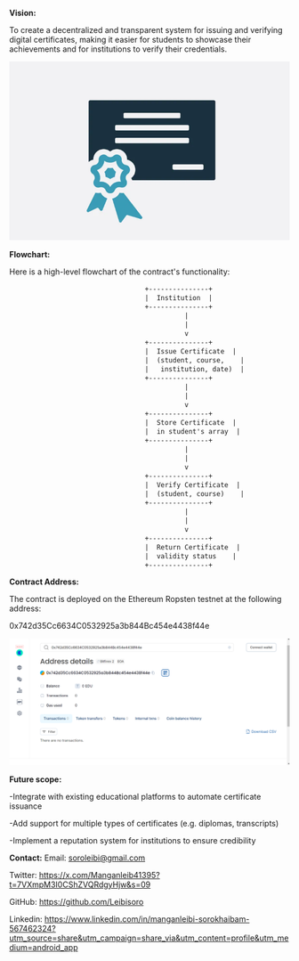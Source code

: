 **Vision:**

To create a decentralized and transparent system for issuing and verifying digital certificates, making it easier for students to showcase their achievements and for institutions to verify their credentials.

![alt text](<Screenshot 2024-08-21 120907.png>)

**Flowchart:**

Here is a high-level flowchart of the contract's functionality:
```
                                  +---------------+
                                  |  Institution  |
                                  +---------------+
                                            |
                                            |
                                            v
                                  +---------------+
                                  |  Issue Certificate  |
                                  |  (student, course,    |
                                  |   institution, date)  |
                                  +---------------+
                                            |
                                            |
                                            v
                                  +---------------+
                                  |  Store Certificate  |
                                  |  in student's array  |
                                  +---------------+
                                            |
                                            |
                                            v
                                  +---------------+
                                  |  Verify Certificate  |
                                  |  (student, course)    |
                                  +---------------+
                                            |
                                            |
                                            v
                                  +---------------+
                                  |  Return Certificate  |
                                  |  validity status    |
                                  +---------------+
```
**Contract Address:**

The contract is deployed on the Ethereum Ropsten testnet at the following address:

0x742d35Cc6634C0532925a3b844Bc454e4438f44e 

![alt text](<Screenshot 2024-08-21 115350.png>)

**Future scope:**

-Integrate with existing educational platforms to automate certificate issuance

-Add support for multiple types of certificates (e.g. diplomas, transcripts)

-Implement a reputation system for institutions to ensure credibility

**Contact:**
Email: soroleibi@gmail.com

Twitter:
 https://x.com/Manganleib41395?t=7VXmpM3I0CShZVQRdgyHjw&s=09

GitHub: 
https://github.com/Leibisoro

Linkedin:
https://www.linkedin.com/in/manganleibi-sorokhaibam-567462324?utm_source=share&utm_campaign=share_via&utm_content=profile&utm_medium=android_app
